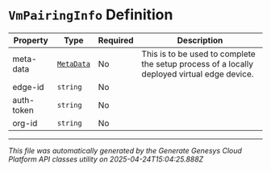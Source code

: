 # `VmPairingInfo` Definition

| Property | Type | Required | Description |
|----------|------|----------|-------------|
| meta-data | [`MetaData`](metadata-definition.md) | No | This is to be used to complete the setup process of a locally deployed virtual edge device. |
| edge-id | `string` | No |  |
| auth-token | `string` | No |  |
| org-id | `string` | No |  |

---

*This file was automatically generated by the Generate Genesys Cloud Platform API classes utility on 2025-04-24T15:04:25.888Z*